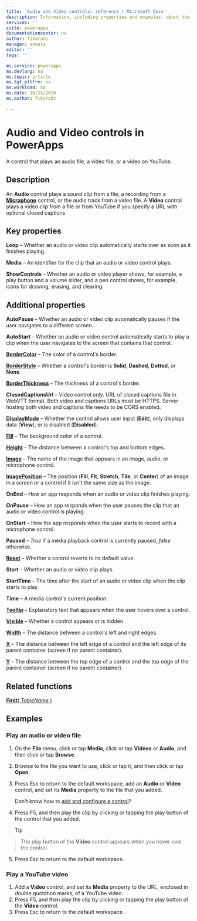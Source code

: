 ```yaml
---
title: 'Audio and Video controls: reference | Microsoft Docs'
description: Information, including properties and examples, about the Audio and Video controls
services: ''
suite: powerapps
documentationcenter: na
author: fikaradz
manager: anneta
editor: ''
tags: ''

ms.service: powerapps
ms.devlang: na
ms.topic: article
ms.tgt_pltfrm: na
ms.workload: na
ms.date: 10/25/2016
ms.author: fikaradz

---
```

# Audio and Video controls in PowerApps
A control that plays an audio file, a video file, or a video on YouTube.

## Description
An **Audio** control plays a sound clip from a file, a recording from a **[Microphone](control-microphone.md)** control, or the audio track from a video file. A **Video** control plays a video clip from a file or from YouTube if you specify a URL with optional closed captions.

## Key properties
**Loop** – Whether an audio or video clip automatically starts over as soon as it finishes playing.

**Media** – An identifier for the clip that an audio or video control plays.

**ShowControls** – Whether an audio or video player shows, for example, a play button and a volume slider, and a pen control shows, for example, icons for drawing, erasing, and clearing.

## Additional properties
**AutoPause** – Whether an audio or video clip automatically pauses if the user navigates to a different screen.

**AutoStart** – Whether an audio or video control automatically starts to play a clip when the user navigates to the screen that contains that control.

**[BorderColor](properties-color-border.md)** – The color of a control's border.

**[BorderStyle](properties-color-border.md)** – Whether a control's border is **Solid**, **Dashed**, **Dotted**, or **None**.

**[BorderThickness](properties-color-border.md)** – The thickness of a control's border.

**ClosedCaptionsUrl** – Video control only.  URL of closed captions file in WebVTT format.  Both video and captions URLs must be HTTPS. Server hosting both video and captions file needs to be CORS enabled.

**[DisplayMode](properties-core.md)** – Whether the control allows user input (**Edit**), only displays data (**View**), or is disabled (**Disabled**).

**[Fill](properties-color-border.md)** – The background color of a control.

**[Height](properties-size-location.md)** – The distance between a control's top and bottom edges.

**[Image](properties-visual.md)** – The name of the image that appears in an image, audio, or microphone control.

**[ImagePosition](properties-visual.md)** – The position (**Fill**, **Fit**, **Stretch**, **Tile**, or **Center**) of an image in a screen or a control if it isn't the same size as the image.

**OnEnd** – How an app responds when an audio or video clip finishes playing.

**OnPause** – How an app responds when the user pauses the clip that an audio or video control is playing.

**OnStart** – How the app responds when the user starts to record with a microphone control.

**Paused** – *True* if a media playback control is currently paused, *false* otherwise.

**[Reset](properties-core.md)** – Whether a control reverts to its default value.

**Start** – Whether an audio or video clip plays.

**StartTime** – The time after the start of an audio or video clip when the clip starts to play.

**Time** – A media control's current position.

**[Tooltip](properties-core.md)** – Explanatory text that appears when the user hovers over a control.

**[Visible](properties-core.md)** – Whether a control appears or is hidden.

**[Width](properties-size-location.md)** – The distance between a control's left and right edges.

**[X](properties-size-location.md)** – The distance between the left edge of a control and the left edge of its parent container (screen if no parent container).

**[Y](properties-size-location.md)** – The distance between the top edge of a control and the top edge of the parent container (screen if no parent container).

## Related functions
[**First**( *TableName* )](../functions/function-first-last.md)

## Examples
### Play an audio or video file
1. On the **File** menu, click or tap **Media**, click or tap **Videos** or **Audio**, and then click or tap **Browse**.
2. Browse to the file you want to use, click or tap it, and then click or tap **Open**.
3. Press Esc to return to the default workspace, add an **Audio** or **Video** control, and set its **Media** property to the file that you added.

    Don't know how to [add and configure a control](../add-configure-controls.md)?
4. Press F5, and then play the clip by clicking or tapping the play button of the control that you added.

    > [!TIP]
> The play button of the **Video** control appears when you hover over the control.
5. Press Esc to return to the default workspace.

### Play a YouTube video
1. Add a **Video** control, and set its **Media** property to the URL, enclosed in double quotation marks, of a YouTube video.
2. Press F5, and then play the clip by clicking or tapping the play button of the **Video** control.
3. Press Esc to return to the default workspace.
